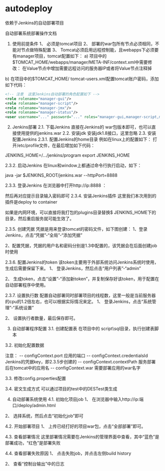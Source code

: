 # autodeploy
依赖于Jenkins的自动部署项目

自动部署系统部署操作文档

1.	使用前提条件
1、	必须是tomcat项目
2、	部署的war包所有节点必须相同，不能对节点做特殊配置
3、	Tomcat必须启用远程控制能，且webapps下必须要有manager项目，tomcat配置如下：
a)	项目中的$TOMCAT_HOME/webapps/manager/META-INF/context.xml中需要修改：
在Value节点中增加需要远程访问的服务器IP或者将Value节点注释掉
 
b)	在项目中的$TOMCAT_HOME/ tomcat-users.xml配置tomcat账户密码，添加如下代码：
```xml
<!-- 注意  这里Jenkins自动部署的角色配置如下 -->
<role rolename="manager-gui"/>
<role rolename="manager-script"/>
<role rolename="manager-jmx"/>
<role rolename="manager-status"/>
<user username="..." password="..." roles="manager-gui,manager-script,manager-jmx,manager-status"/>
``` 

2.	Jenkins部署
2.1.	下载Jenkins
直接在Jenkins的 war包版本即可，也可以直接使用提供的jenkins.war
2.2.	安装jdk
安装jdk1.8接口，这里忽略
2.3.	安装配置Jenkins
2.3.1.	配置Jenkins的home目录
例如在linux上的配置如下：
打开/etc/profile文件，在最后增加如下代码：

JENKINS_HOME=/.../jenkins/program
export JENKINS_HOME

2.3.2.	启动Jenkins
在linux和window上都通过命令行执行启动，如下：

java -jar $JENKINS_ROOT/jenkins.war --httpPort=8888

2.3.3.	登录Jenkins
在浏览器中打开http://ip:8888 ：
 
然后再对应提示目录输入密码即可
2.3.4.	安装Jenkins插件
这里我们本次用到的插件是deploy to container 
 
如果是内网环境，可以直接将我打包的plugins目录替换$ JENKINS_HOME下的目录，然后重启服务就可能生效了。

2.3.5.	创建凭据
凭据是用来登录tomcat的密码文件，如下图创建：
1、登录Jenkins，点击“凭据”-“全局”-“添加凭据”
 
2、配置凭据，凭据的用户名和密码分别是1.3中配置的，该凭据会在后面创建job时使用
 
2.3.6.	配置Jenkins的token
该token主要用于外部系统访问Jenkins系统时使用，生成后需要保留下来。
1、	登录Jenkins，然后点击“用户列表”-“admin”
 
2、	生成token，点击“设置”-“添加新token”，并复制保存好该token，用于配置在自动部署程序中使用。
 
2.3.7.	设置执行数
配置自动部署同时部署项目的线程数，这里一般是当前服务器的cpu的1.2倍左右，也可以根据实际情况来定。
1、	登录Jenkins，点击“系统管理”-“系统设置”
 
2、	设置执行者数量，最后保存即可。
 
3.	自动部署程序配置
3.1.	创建配置表
在项目中的 script\sql目录，执行创建表脚本
 
3.2.	初始化配置数据
 
注意：
--  configContext.port 应用的端口
--  configContext.credentialsId Jenkins的凭据key，即2.3.5步创建的
--  configContext.contextPath 服务部署后在tomcat中的应用名
--  configContext.war 需要部署应用的war名字

3.3.	修改config.properties配置
 

3.4.	密文生成方式
可以通过项目的test中的DESTest类生成
 

4.	自动部署系统使用
4.1.	初始化项目job
1、	在浏览器中输入http://ip:端口/deploy/admin.html
 
2、	选择系统，然后点击“初始化job”即可

4.2.	开始部署项目
1、	上传已经打好的项目war包，点击“全部部署”即可。
 

4.3.	查看部署情况
这里部署情况需要在Jenkins的管理界面中查看，其中“蓝色”是部署成功，“红色”是部署失败
 

4.4.	查看部署失败原因
1、	点击失败job，并点击左侧build history
 
2、	查看“控制台输出”中的日志
 
